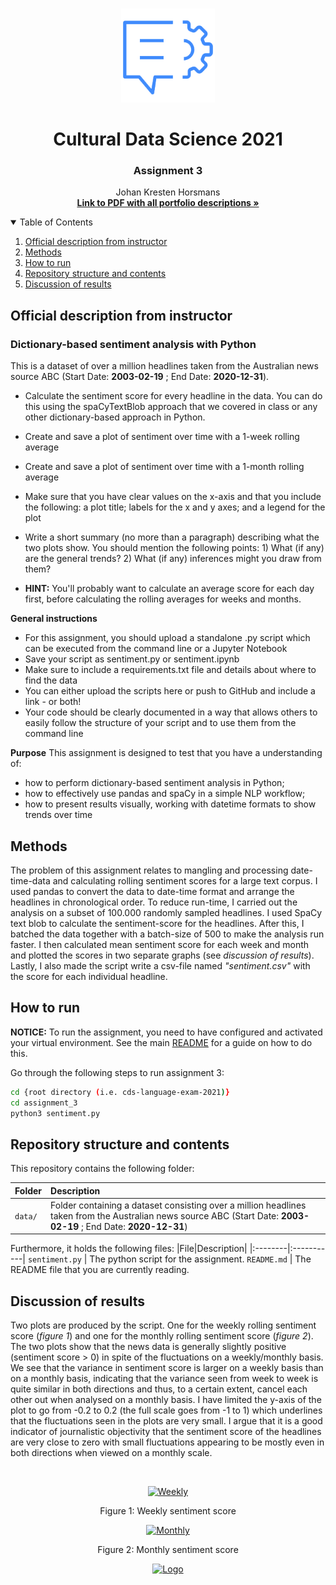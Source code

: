 <!-- PROJECT LOGO -->
<br />
<p align="center">
  <a href="https://github.com/JohanHorsmans/cds-language-exam-2021">
    <img src="../README_images/nlp2.png" alt="Logo" width="150" height="150">
  </a>
  
  <h1 align="center">Cultural Data Science 2021</h1> 
  <h3 align="center">Assignment 3</h3> 

  <p align="center">
    Johan Kresten Horsmans
    <br />
    <a href="https://github.com/JohanHorsmans/cds-visual-exam-2021/blob/main/Language_Analytics_Exam.pdf"><strong>Link to PDF with all portfolio descriptions »</strong></a>
    <br />
  </p>
</p>

<!-- TABLE OF CONTENTS -->
<details open="open">
  <summary>Table of Contents</summary>
  <ol>
    <li><a href="#official-description-from-instructor">Official description from instructor</a></li>
    <li><a href="#methods">Methods</a></li>
    <li><a href="#how-to-run">How to run</a></li>
    <li><a href="#repository-structure-and-contents">Repository structure and contents</a></li>
    <li><a href="#discussion-of-results">Discussion of results</a></li>
  </ol>
</details>

<!-- OFFICIAL DESCRIPTION FROM INSTRUCTOR -->
## Official description from instructor

### Dictionary-based sentiment analysis with Python

This is a dataset of over a million headlines taken from the Australian news source ABC (Start Date: **2003-02-19** ; End Date: **2020-12-31**).

* Calculate the sentiment score for every headline in the data. You can do this using the spaCyTextBlob approach that we covered in class or any other dictionary-based approach in Python.
* Create and save a plot of sentiment over time with a 1-week rolling average
* Create and save a plot of sentiment over time with a 1-month rolling average
* Make sure that you have clear values on the x-axis and that you include the following: a plot title; labels for the x and y axes; and a legend for the plot
* Write a short summary (no more than a paragraph) describing what the two plots show. You should mention the following points: 1) What (if any) are the general trends? 2) What (if any) inferences might you draw from them?

* __HINT:__ You'll probably want to calculate an average score for each day first, before calculating the rolling averages for weeks and months.

__General instructions__

* For this assignment, you should upload a standalone .py script which can be executed from the command line or a Jupyter Notebook
* Save your script as sentiment.py or sentiment.ipynb
* Make sure to include a requirements.txt file and details about where to find the data
* You can either upload the scripts here or push to GitHub and include a link - or both!
* Your code should be clearly documented in a way that allows others to easily follow the structure of your script and to use them from the command line

__Purpose__
This assignment is designed to test that you have a understanding of:

* how to perform dictionary-based sentiment analysis in Python;
* how to effectively use pandas and spaCy in a simple NLP workflow;
* how to present results visually, working with datetime formats to show trends over time

<!-- METHODS -->
## Methods

The problem of this assignment relates to mangling and processing date-time-data and calculating rolling sentiment scores for a large text corpus. I used pandas to convert the data to date-time format and arrange the headlines in chronological order. To reduce run-time, I carried out the analysis on a subset of 100.000 randomly sampled headlines. I used SpaCy text blob to calculate the sentiment-score for the headlines. After this, I batched the data together with a batch-size of 500 to make the analysis run faster. I then calculated mean sentiment score for each week and month and plotted the scores in two separate graphs (see _discussion of results_). Lastly, I also made the script write a csv-file named _"sentiment.csv"_ with the score for each individual headline.

<!-- HOW TO RUN -->
## How to run

__NOTICE:__ To run the assignment, you need to have configured and activated your virtual environment. See the main [README](https://github.com/JohanHorsmans/cds-language-exam-2021/blob/main/README.md) for a guide on how to do this.

Go through the following steps to run assignment 3:
```bash
cd {root directory (i.e. cds-language-exam-2021)}
cd assignment_3
python3 sentiment.py
```
<!-- REPOSITORY STRUCTURE AND CONTENTS -->
## Repository structure and contents

This repository contains the following folder:

|Folder|Description|
|:--------|:-----------|
```data/``` | Folder containing a dataset consisting over a million headlines taken from the Australian news source ABC (Start Date: **2003-02-19** ; End Date: **2020-12-31**)

Furthermore, it holds the following files:
|File|Description|
|:--------|:-----------|
```sentiment.py``` | The python script for the assignment.
```README.md``` | The README file that you are currently reading.

<!-- DISCUSSION OF RESULTS -->
## Discussion of results

Two plots are produced by the script. One for the weekly rolling sentiment score (_figure 1_) and one for the monthly rolling sentiment score (_figure 2_). The two plots show that the news data is generally slightly positive (sentiment score > 0) in spite of the fluctuations on a weekly/monthly basis. We see that the variance in sentiment score is larger on a weekly basis than on a monthly basis, indicating that the variance seen from week to week is quite similar in both directions and thus, to a certain extent, cancel each other out when analysed on a monthly basis. I have limited the y-axis of the plot to go from -0.2 to 0.2 (the full scale goes from -1 to 1) which underlines that the  fluctuations seen in the plots are very small. I argue that it is a good indicator of journalistic objectivity that the sentiment score of the headlines are very close to zero with small fluctuations appearing to be mostly even in both directions when viewed on a monthly scale. 


<br />
<p align="center">
  <a href="https://github.com/JohanHorsmans/cds-visual-exam-2021">
    <img src="../README_images/plot2.png" alt="Weekly">
  </a>
  
<p align="center">
Figure 1: Weekly sentiment score
  
<p align="center">
  <a href="https://github.com/JohanHorsmans/cds-visual-exam-2021">
    <img src="../README_images/plot1.png" alt="Monthly">
  </a>

<p align="center">
Figure 2: Monthly sentiment score


<br />
<p align="center">
  <a href="https://github.com/JohanHorsmans/cds-visual-exam-2021">
    <img src="../README_images/logo_au.png" alt="Logo" width="300" height="102">
  </a>
